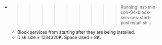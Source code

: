* >>>>>>>>> Running inst-min-con-04-block-services-start-postinstall.sh ...
  * Block services from starting after they are being installed.
  * Disk size = 1234320K. Space Used = 8K.

